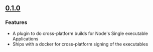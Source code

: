 ## [0.1.0](2025-03-15)


### Features

* A plugin to do cross-platform builds for Node's Single executable Applications
* Ships with a docker for cross-platform signing of the executables